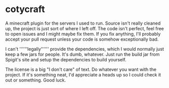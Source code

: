 # cotycraft
A minecraft plugin for the servers I used to run. Source isn't really cleaned up, the project is just sort of where I left off. 
The code isn't perfect, feel free to open issues and I might maybe fix them. If you fix anything, I'll probably accept your pull request
unless your code is somehow exceptionally bad. 

I can't ''''''legally'''''' provide the dependencies, which I would normally just keep a few jars for people. 
It's dumb, whatever. Just run the build jar from Spigit's site and setup the dependencies to build yourself. 

The license is a big "I don't care" of text. Do whatever you want with the project. If it's something neat, I'd appreciate a heads up so I could
check it out or something. Good luck. 
